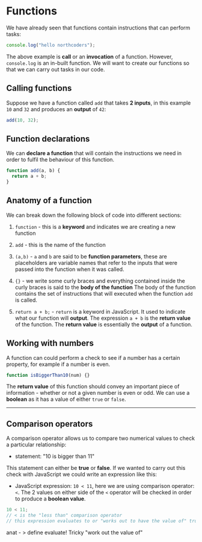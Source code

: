 # Functions

We have already seen that functions contain instructions that can perform tasks:

```js
console.log("hello northcoders");
```

The above example is **call** or an **invocation** of a function.
However, `console.log` is an in-built function. We will want to create our functions so that we can carry out tasks in our code.

## Calling functions

Suppose we have a function called `add` that takes **2 inputs**, in this example `10` and `32` and produces an **output** of `42`:

```js
add(10, 32);
```

## Function declarations

We can **declare a function** that will contain the instructions we need in order to fulfil the behaviour of this function.

```js
function add(a, b) {
  return a + b;
}
```

## Anatomy of a function

We can break down the following block of code into different sections:

1. `function` - this is a **keyword** and indicates we are creating a new function

2. `add` - this is the name of the function

3. `(a,b)` - `a` and `b` are said to be **function parameters**, these are placeholders are variable names that refer to the inputs that were passed into the function when it was called.

4. `{}` - we write some curly braces and everything contained inside the curly braces is said to the **body of the function**
   The body of the function contains the set of instructions that will executed when the function `add` is called.

5. `return a + b;` - `return` is a keyword in JavaScript. It used to indicate what our function will **output**.
   The expression `a + b` is the **return value** of the function. The **return value** is essentially the **output** of a function.

## Working with numbers

A function can could perform a check to see if a number has a certain property, for example if a number is even.

```js
function isBiggerThan10(num) {}
```

The **return value** of this function should convey an important piece of information - whether or not a given number is even or odd. We can use a **boolean** as it has a value of either `true` or `false`.

---

## Comparison operators

A comparison operator allows us to compare two numerical values to check a particular relationship:

- statement: "10 is bigger than 11"

This statement can either be **true** or **false**. If we wanted to carry out this check with JavaScript we could write an expression like this:

- JavaScript expression: `10 < 11`, here we are using comparison operator: `<`. The 2 values on either side of the `<` operator will be checked in order to produce a **boolean value**.

```js
10 < 11;
// < is the "less than" comparison operator
// this expression evaluates to or "works out to have the value of" true
```

anat - > define evaluate!
Tricky "work out the value of"
